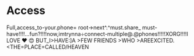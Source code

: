 # Access
Full,access_to-your.phone=
root->next^.^must$.$share_
must-have!!!!...fun?!!!!now,imtrynna÷connect-multiple@.@phones!!!!!XORG!!!!I LOVE ❤️ 😍 BUT_I>HAVE:]A >FEW FRIENDS >WHO >ARE<VERY>EXCITED<TO SEE>.<THE=PLACE=CALLED/HEAVEN
